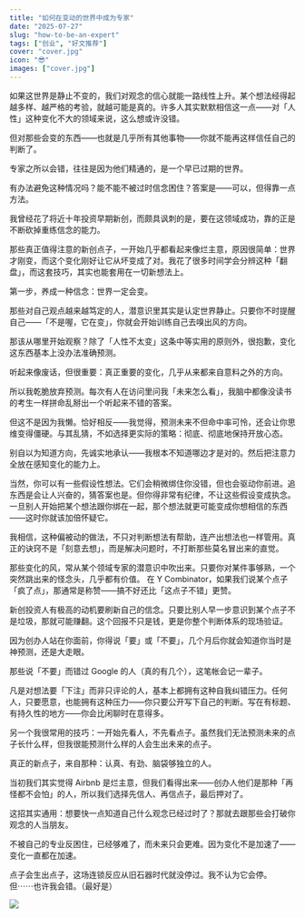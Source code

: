 ```yaml
---
title: "如何在变动的世界中成为专家"
date: "2025-07-27"
slug: "how-to-be-an-expert"
tags: ["创业", "好文推荐"]
cover: "cover.jpg"
icon: "😎"
images: ["cover.jpg"]
---
```

如果这世界是静止不变的，我们对观念的信心就能一路线性上升。某个想法经得起越多样、越严格的考验，就越可能是真的。许多人其实默默相信这一点——对「人性」这种变化不大的领域来说，这么想或许没错。



但对那些会变的东西——也就是几乎所有其他事物——你就不能再这样信任自己的判断了。



专家之所以会错，往往是因为他们精通的，是一个早已过期的世界。



有办法避免这种情况吗？能不能不被过时信念困住？答案是——可以，但得靠一点方法。



我曾经花了将近十年投资早期新创，而颇具讽刺的是，要在这领域成功，靠的正是不断砍掉重练信念的能力。



那些真正值得注意的新创点子，一开始几乎都看起来像烂主意，原因很简单：世界才刚变，而这个变化刚好让它从坏变成了对。我花了很多时间学会分辨这种「翻盘」，而这套技巧，其实也能套用在一切新想法上。



第一步，养成一种信念：世界一定会变。



那些对自己观点越来越笃定的人，潜意识里其实是认定世界静止。只要你不时提醒自己——「不是喔，它在变」，你就会开始训练自己去嗅出风的方向。



那该从哪里开始观察？除了「人性不太变」这条中等实用的原则外，很抱歉，变化这东西基本上没办法准确预测。



听起来像废话，但很重要：真正重要的变化，几乎从来都来自意料之外的方向。



所以我乾脆放弃预测。每次有人在访问里问我「未来怎么看」，我脑中都像没读书的考生一样拼命乱掰出一个听起来不错的答案。



但这不是因为我懒。恰好相反——我觉得，预测未来不但命中率可怜，还会让你思维变得僵硬。与其乱猜，不如选择更实际的策略：彻底、彻底地保持开放心态。



别自以为知道方向，先诚实地承认——我根本不知道哪边才是对的。然后把注意力全放在感知变化的能力上。



当然，你可以有一些假设性想法。它们会稍微绑住你没错，但也会驱动你前进。追东西是会让人兴奋的，猜答案也是。但你得非常有纪律，不让这些假设变成执念。
一旦别人开始把某个想法跟你绑在一起，那个想法就更可能变成你想相信的东西——这时你就该加倍怀疑它。



我相信，这种偏被动的做法，不只对判断想法有帮助，连产出想法也一样管用。真正的诀窍不是「刻意去想」，而是解决问题时，不打断那些莫名冒出来的直觉。



那些变化的风，常从某个领域专家的潜意识中吹出来。只要你对某件事够熟，一个突然跳出来的怪念头，几乎都有价值。
在 Y Combinator，如果我们说某个点子「疯了点」，那通常是称赞——搞不好还比「这点子不错」更赞。



新创投资人有极高的动机要刷新自己的信念。只要比别人早一步意识到某个点子不是垃圾，那就可能赚翻。这个回报不只是钱，更是你整个判断体系的现场验证。



因为创办人站在你面前，你得说「要」或「不要」，几个月后你就会知道你当时是神预测，还是大走眼。



那些说「不要」而错过 Google 的人（真的有几个），这笔帐会记一辈子。



凡是对想法要「下注」而非只评论的人，基本上都拥有这种自我纠错压力。任何人，只要愿意，也能拥有这种压力——你只要公开写下自己的判断。写在有标题、有持久性的地方——你会比闲聊时在意得多。



另一个我很常用的技巧：一开始先看人，不先看点子。虽然我们无法预测未来的点子长什么样，但我很能预测什么样的人会生出未来的点子。



真正的新点子，来自那种：认真、有劲、脑袋够独立的人。



当初我们其实觉得 Airbnb 是烂主意，但我们看得出来——创办人他们是那种「再怪都不会怕」的人，所以我们选择先信人、再信点子，最后押对了。



这招其实通用：想要快一点知道自己什么观念已经过时了？那就去跟那些会打破你观念的人当朋友。



不被自己的专业反困住，已经够难了，而未来只会更难。因为变化不是加速了——变化一直都在加速。



点子会生出点子，这场连锁反应从旧石器时代就没停过。我不认为它会停。
但⋯⋯也许我会错。（最好是）




![](https://prod-files-secure.s3.us-west-2.amazonaws.com/112d0858-5090-4d34-a606-b75eb8d65fd2/46476355-9cf3-4e99-9b7a-3531bc426380/1000202064.png?X-Amz-Algorithm=AWS4-HMAC-SHA256&X-Amz-Content-Sha256=UNSIGNED-PAYLOAD&X-Amz-Credential=ASIAZI2LB4667YSKWMV7%2F20250818%2Fus-west-2%2Fs3%2Faws4_request&X-Amz-Date=20250818T065815Z&X-Amz-Expires=3600&X-Amz-Security-Token=IQoJb3JpZ2luX2VjEFYaCXVzLXdlc3QtMiJIMEYCIQDeAp4lSLMvDTs%2FxidalXjivaDAD2m6WRaM629xD3vKwwIhAImmtB1plO6D1o7rHeAZgkKoKx1DmtjjDrvNpt5RvHChKogECJ%2F%2F%2F%2F%2F%2F%2F%2F%2F%2F%2FwEQABoMNjM3NDIzMTgzODA1Igz2xH%2FKdteuln3gtXMq3AOSwIXdnsKsJlAjIBCOBaCfP85gOXBEnmNAM7Q4P1QucnK177BeTHrmJzIJf%2FcAdiKgCorkriQ3r%2FYSVbMk4wna76q7N1fco7nX4FJnA8ai3OgwD%2FmlU%2Bnuyyv1%2BQoqxnCls3ub7mgQIXmqs1%2BDg%2BEDUq%2BbvDkFbuIeTLzG0sb%2Ft2Jpjr%2B812Mpzz7oG%2FElmblfkxDF0jQbqP5d7NddI9SLYUBwhcGh5mOWvfnYE4vysH1VuPM%2FkMfNPZ%2FMIndcCjzkgPLuIMmko2%2BatxTlG49Zi%2B8rYZoCy5RsdBdd0dF4YfjyAzyLO%2F9Uk2%2Btd3ezbL8GoWV%2Ff5SF6ahOn3NEujcidwCCfqQOGjRKIGE%2B2FTXrHwcRDHbCkGVpMNrL8IUB9m5lNbGjOUnAH3RTyQINGN93lN12VI7%2F47QBXHhnwmVj63wLNxZzqo2vJEZy6EHKXmTyu%2F5QxOxRdgyZJu%2B3glzR%2FMPFA%2Fu1abpH7S%2FyBEKWmq25ifLPMTnuA%2BWQ1HCKkaSXYpdN3q32nSHeS17JcPXf4eFfAHZQu%2BYM4E0ffJAbVwpy7dQPFBbMTshdM7MlulrdvWHhwnR1UXekHWPugcmqovPjyVQD0JAXuu%2BrEkL1DRpdI88ojcSwznXLDDRgIvFBjqkAXCd497%2FLQ08agpXlPx59LyFatDl5pTGohxkxZ3%2B5CYqcab3a4HAUmVX4JTlrOSWZWQ5z6LcuuFxSS51COfWSgi987Q0xu%2FRkbHdzZ6IhzUTCqO%2BGuf5CW03XZljNp7BNOzqhtrn1KGEDkTCaSmfFAa3Ud4kV4jTtGAL2eVbaQ%2BbojWUPR7qiuofCxfQy0pDyfLrYAm4cT4pyd9vQTw3%2F%2BWK5oin&X-Amz-Signature=1b1df6e7d0a9989b166b30675c3b7912f88c180716781f3aeaf1a392d265b6f5&X-Amz-SignedHeaders=host&x-amz-checksum-mode=ENABLED&x-id=GetObject)

